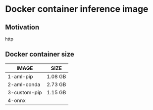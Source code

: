# Docker container inference image

## Motivation
http

## Docker container size

| IMAGE        | SIZE |
| -----------  | ----------- |
| 1-aml-pip    | 1.08 GB     |
| 2-aml-conda  | 2.73 GB     |
| 3-custom-pip | 1.15 GB     |
| 4-onnx       |             |